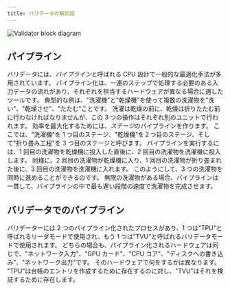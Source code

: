 ```yaml
---
title: バリデータの解剖図
---
```


![Validator block diagram](/img/validator.svg)

## パイプライン

バリデータには、*パイプライン*と呼ばれる CPU 設計で一般的な最適化手法が多用されています。 パイプライン化は、一連のステップで処理する必要のある入力データの流れがあり、それぞれを担当するハードウェアが異なる場合に適したツールです。 典型的な例は、"洗濯機"と"乾燥機"を使って複数の洗濯物を"洗い"、"乾燥させ"、"たたむ"ことです。 洗濯は乾燥の前に、乾燥は折りたたむ前に行わなければなりませんが、この 3 つの操作はそれぞれ別のユニットで行われます。 効率を最大化するためには、*ステージ*のパイプラインを作ります。 ここでは、"洗濯機"を 1 つ目のステージ、"乾燥機"を２つ目のステージ、そして"折り畳み工程"を 3 つ目のステージと呼びます。 パイプラインを実行するには、1 回目の洗濯物を乾燥機に投入した直後に、2 回目の洗濯物を洗濯機に投入します。 同様に、2 回目の洗濯物が乾燥機に入り、1 回目の洗濯物が折り畳まれた後に、3 回目の洗濯物を洗濯機に入れます。 このようにして、3 つの洗濯物を同時に進めることができるのです。 無限の洗濯物がある場合、パイプラインは一貫して、パイプラインの中で最も遅い段階の速度で洗濯物を完成させます。

## バリデータでのパイプライン

バリデーターには 2 つのパイプライン化されたプロセスがあり、1 つは"TPU"と呼ばれるリーダモードで使用され、もう 1 つは"TVU"と呼ばれるバリデータモードで使用されます。 どちらの場合も、パイプライン化されるハードウェアは同じで、"ネットワーク入力"、"GPU カード"、"CPU コア"、"ディスクへの書き込み"、"ネットワーク出力"です。 そのハードウェアで何をするかは異なります。 "TPU"は台帳のエントリを作成するために存在するのに対し、"TVU"はそれを検証するために存在します。
